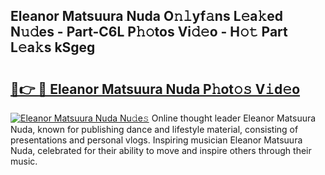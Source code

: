 ## Eleanor Matsuura Nuda O𝚗𝚕yf𝚊ns L𝚎a𝚔ed N𝚞𝚍es - Part-C6L P𝚑𝚘tos Vi𝚍𝚎o - H𝚘𝚝 Part L𝚎a𝚔s kSgeg

# <h2><a href="http://kfbri2.oniu.top/?m=Eleanor+Matsuura+Nuda">🔗👉 🔴 Eleanor Matsuura Nuda P𝚑ot𝚘𝚜 V𝚒d𝚎o</a></h2>

[![Eleanor Matsuura Nuda Nu𝚍e𝚜](https://i.imgur.com/0qMVB7G.gif)](http://kfbri2.oniu.top/?m=Eleanor+Matsuura+Nuda)
Online thought leader Eleanor Matsuura Nuda, known for publishing dance and lifestyle material, consisting of presentations and personal vlogs. Inspiring musician Eleanor Matsuura Nuda, celebrated for their ability to move and inspire others through their music.  
